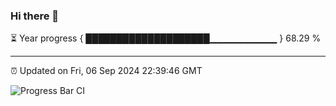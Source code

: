 ### Hi there 👋

⏳ Year progress { ████████████████████▁▁▁▁▁▁▁▁▁▁ } 68.29 %

---

⏰ Updated on Fri, 06 Sep 2024 22:39:46 GMT

![Progress Bar CI](https://github.com/IshwaranRudhara/GIT-ACTION/workflows/Progress%20Bar%20CI/badge.svg)
